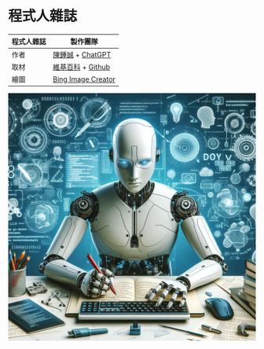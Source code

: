 # 程式人雜誌

程式人雜誌 | 製作團隊
----|----------------------------
作者 | [陳鍾誠] + [ChatGPT]
取材 | [維基百科] + [Github]
繪圖 | [Bing Image Creator]

![](./img/CoverPage.jpg)


[陳鍾誠]:http://www.nqu.edu.tw/educsie/index.php?act=blog&code=list&ids=4
[ChatGPT]:https://chat.openai.com/

[維基百科]:https://www.wikipedia.org/
[Github]:https://github.com/

[Bing Image Creator]:https://www.bing.com/images/create
